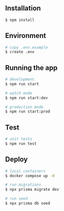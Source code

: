 ## Installation

```bash
$ npm install
```

## Environment

```bash
# copy .env.example
$ create .env
```

## Running the app

```bash
# development
$ npm run start

# watch mode
$ npm run start:dev

# production mode
$ npm run start:prod
```

## Test

```bash
# unit tests
$ npm run test

```
## Deploy

```bash
# local containers
$ docker compose up -d

# run migrations
$ npx prisma migrate dev

# run seed
$ npx prisma db seed

```

